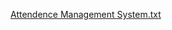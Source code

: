[Attendence Management System.txt](https://github.com/KiranmayaPuhan6/AttendenceManagementSystem/files/14567695/Attendence.Management.System.txt)
